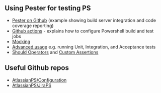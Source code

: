 ## Using Pester for testing PS
- [Pester on Github](https://github.com/pester/Pester) (example showing build server integration and code coverage reporting)
- [Github actions](https://docs.github.com/en/actions/automating-builds-and-tests/building-and-testing-powershell) - explains how to configure Powershell build and test jobs
- [Mocking](https://dev.to/azure/test-your-powershell-code-with-pester-4hlc)
- [Advanced usage](https://www.red-gate.com/simple-talk/sysadmin/powershell/advanced-testing-of-your-powershell-code-with-pester/) e.g. running Unit, Integration, and Acceptance tests
- [Should Operators](https://pester.dev/docs/assertions/) and [Custom Assertions](
https://pester.dev/docs/assertions/custom-assertions)

## Useful Github repos
- [AtlassianPS/Configuration](https://github.com/AtlassianPS/Configuration)
- [AtlassianPS/JiraPS](https://github.com/AtlassianPS/JiraPS)